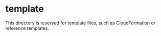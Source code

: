 # template

This directory is reserved for template files, such as CloudFormation or reference templates. 